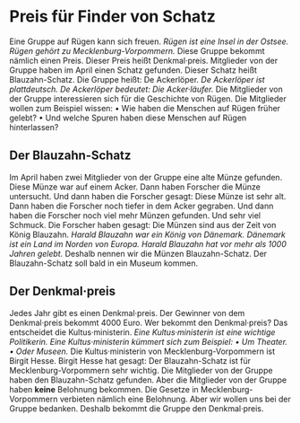 # Preis für Finder von Schatz

Eine Gruppe auf Rügen kann sich freuen. 
*Rügen ist eine Insel in der Ostsee.* 
*Rügen gehört zu Mecklenburg-Vorpommern.* Diese Gruppe bekommt nämlich einen Preis. Dieser Preis heißt Denkmal·preis. Mitglieder von der Gruppe haben im April einen Schatz gefunden. Dieser Schatz heißt Blauzahn-Schatz. 
Die Gruppe heißt: De Ackerlöper. 
*De Ackerlöper ist plattdeutsch.* 
*De Ackerlöper bedeutet: Die Acker·läufer.* Die Mitglieder von der Gruppe interessieren sich für die Geschichte von Rügen. Die Mitglieder wollen zum Beispiel wissen: • Wie haben die Menschen auf Rügen früher gelebt? • Und welche Spuren haben diese Menschen auf Rügen hinterlassen? 

## Der Blauzahn-Schatz
Im April haben zwei Mitglieder von der Gruppe eine alte Münze gefunden. Diese Münze war auf einem Acker. Dann haben Forscher die Münze untersucht. Und dann haben die Forscher gesagt: Diese Münze ist sehr alt. Dann haben die Forscher noch tiefer in dem Acker gegraben. Und dann haben die Forscher noch viel mehr Münzen gefunden. Und sehr viel Schmuck. Die Forscher haben gesagt: Die Münzen sind aus der Zeit von König Blauzahn. 
*Harald Blauzahn war ein König von Dänemark.* 
*Dänemark ist ein Land im Norden von Europa.* 
*Harald Blauzahn hat vor mehr als 1000 Jahren gelebt.* Deshalb nennen wir die Münzen Blauzahn-Schatz. Der Blauzahn-Schatz soll bald in ein Museum kommen. 

## Der Denkmal·preis
Jedes Jahr gibt es einen Denkmal·preis. Der Gewinner von dem Denkmal·preis bekommt 4000 Euro. Wer bekommt den Denkmal·preis? Das entscheidet die Kultus·ministerin. 
*Eine Kultus·ministerin ist eine wichtige Politikerin.* 
*Eine Kultus·ministerin kümmert sich zum Beispiel:* *• Um Theater.* *• Oder Museen.* Die Kultus·ministerin von Mecklenburg-Vorpommern ist Birgit Hesse. Birgit Hesse hat gesagt: Der Blauzahn-Schatz ist für Mecklenburg-Vorpommern sehr wichtig. Die Mitglieder von der Gruppe haben den Blauzahn-Schatz gefunden. Aber die Mitglieder von der Gruppe haben **keine** Belohnung bekommen. Die Gesetze in Mecklenburg-Vorpommern verbieten nämlich eine Belohnung. Aber wir wollen uns bei der Gruppe bedanken. Deshalb bekommt die Gruppe den Denkmal·preis. 

